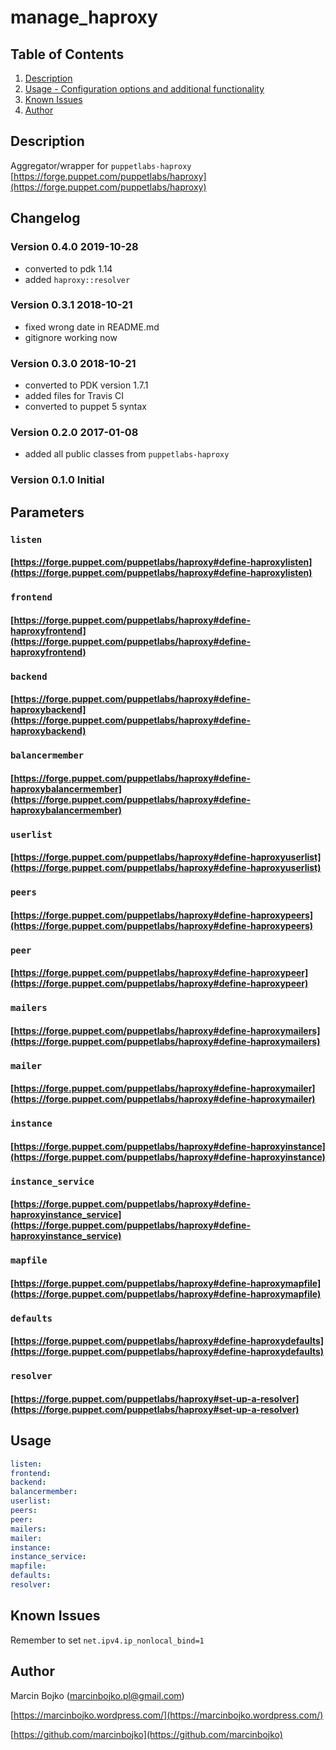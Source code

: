 # manage_haproxy

## Table of Contents

1. [Description](#description)
1. [Usage - Configuration options and additional functionality](#usage)
1. [Known Issues](#known-issues)
1. [Author](#author)

## Description

Aggregator/wrapper for `puppetlabs-haproxy` [https://forge.puppet.com/puppetlabs/haproxy](https://forge.puppet.com/puppetlabs/haproxy)

## Changelog

### Version 0.4.0 2019-10-28

* converted to pdk 1.14
* added `haproxy::resolver`

### Version 0.3.1 2018-10-21

* fixed wrong date in README.md
* gitignore working now

### Version 0.3.0 2018-10-21

* converted to PDK version 1.7.1
* added files for Travis CI
* converted to puppet 5 syntax

### Version 0.2.0 2017-01-08

* added all public classes from `puppetlabs-haproxy`

### Version 0.1.0 Initial

## Parameters

### `listen`

#### [https://forge.puppet.com/puppetlabs/haproxy#define-haproxylisten](https://forge.puppet.com/puppetlabs/haproxy#define-haproxylisten)

### `frontend`

#### [https://forge.puppet.com/puppetlabs/haproxy#define-haproxyfrontend](https://forge.puppet.com/puppetlabs/haproxy#define-haproxyfrontend)

### `backend`

#### [https://forge.puppet.com/puppetlabs/haproxy#define-haproxybackend](https://forge.puppet.com/puppetlabs/haproxy#define-haproxybackend)

### `balancermember`

#### [https://forge.puppet.com/puppetlabs/haproxy#define-haproxybalancermember](https://forge.puppet.com/puppetlabs/haproxy#define-haproxybalancermember)

### `userlist`

#### [https://forge.puppet.com/puppetlabs/haproxy#define-haproxyuserlist](https://forge.puppet.com/puppetlabs/haproxy#define-haproxyuserlist)

### `peers`

#### [https://forge.puppet.com/puppetlabs/haproxy#define-haproxypeers](https://forge.puppet.com/puppetlabs/haproxy#define-haproxypeers)

### `peer`

#### [https://forge.puppet.com/puppetlabs/haproxy#define-haproxypeer](https://forge.puppet.com/puppetlabs/haproxy#define-haproxypeer)

### `mailers`

#### [https://forge.puppet.com/puppetlabs/haproxy#define-haproxymailers](https://forge.puppet.com/puppetlabs/haproxy#define-haproxymailers)

### `mailer`

#### [https://forge.puppet.com/puppetlabs/haproxy#define-haproxymailer](https://forge.puppet.com/puppetlabs/haproxy#define-haproxymailer)

### `instance`

#### [https://forge.puppet.com/puppetlabs/haproxy#define-haproxyinstance](https://forge.puppet.com/puppetlabs/haproxy#define-haproxyinstance)

### `instance_service`

#### [https://forge.puppet.com/puppetlabs/haproxy#define-haproxyinstance_service](https://forge.puppet.com/puppetlabs/haproxy#define-haproxyinstance_service)

### `mapfile`

#### [https://forge.puppet.com/puppetlabs/haproxy#define-haproxymapfile](https://forge.puppet.com/puppetlabs/haproxy#define-haproxymapfile)

### `defaults`

#### [https://forge.puppet.com/puppetlabs/haproxy#define-haproxydefaults](https://forge.puppet.com/puppetlabs/haproxy#define-haproxydefaults)

### `resolver`

#### [https://forge.puppet.com/puppetlabs/haproxy#set-up-a-resolver](https://forge.puppet.com/puppetlabs/haproxy#set-up-a-resolver)

## Usage

```yaml
listen:
frontend:
backend:
balancermember:
userlist:
peers:
peer:
mailers:
mailer:
instance:
instance_service:
mapfile:
defaults:
resolver:
```

## Known Issues

Remember to set `net.ipv4.ip_nonlocal_bind=1`

## Author

Marcin Bojko (marcinbojko.pl@gmail.com)

[https://marcinbojko.wordpress.com/](https://marcinbojko.wordpress.com/)

[https://github.com/marcinbojko](https://github.com/marcinbojko)
